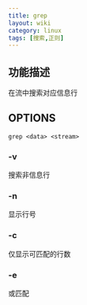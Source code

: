 ```yaml
---
title: grep
layout: wiki
category: linux
tags: [搜索,正则]
---
```


## 功能描述

在流中搜索对应信息行


## OPTIONS

```
grep <data> <stream>
```

### -v

搜索非信息行

### -n

显示行号
  
### -c

仅显示可匹配的行数

### -e

或匹配